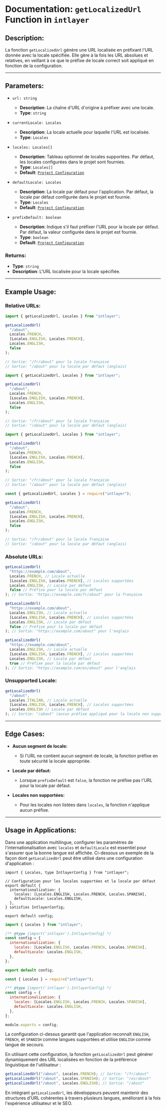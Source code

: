 # Documentation: `getLocalizedUrl` Function in `intlayer`

## Description:

La fonction `getLocalizedUrl` génère une URL localisée en préfixant l'URL donnée avec la locale spécifiée. Elle gère à la fois les URL absolues et relatives, en veillant à ce que le préfixe de locale correct soit appliqué en fonction de la configuration.

---

## Parameters:

- `url: string`

  - **Description**: La chaîne d'URL d'origine à préfixer avec une locale.
  - **Type**: `string`

- `currentLocale: Locales`

  - **Description**: La locale actuelle pour laquelle l'URL est localisée.
  - **Type**: `Locales`

- `locales: Locales[]`

  - **Description**: Tableau optionnel de locales supportées. Par défaut, les locales configurées dans le projet sont fournies.
  - **Type**: `Locales[]`
  - **Default**: [`Project Configuration`](https://github.com/aymericzip/intlayer/blob/main/docs/fr/configuration.md#middleware)

- `defaultLocale: Locales`

  - **Description**: La locale par défaut pour l'application. Par défaut, la locale par défaut configurée dans le projet est fournie.
  - **Type**: `Locales`
  - **Default**: [`Project Configuration`](https://github.com/aymericzip/intlayer/blob/main/docs/fr/configuration.md#middleware)

- `prefixDefault: boolean`
  - **Description**: Indique s'il faut préfixer l'URL pour la locale par défaut. Par défaut, la valeur configurée dans le projet est fournie.
  - **Type**: `boolean`
  - **Default**: [`Project Configuration`](https://github.com/aymericzip/intlayer/blob/main/docs/fr/configuration.md#middleware)

### Returns:

- **Type**: `string`
- **Description**: L'URL localisée pour la locale spécifiée.

---

## Example Usage:

### Relative URLs:

```typescript codeFormat="typescript"
import { getLocalizedUrl, Locales } from "intlayer";

getLocalizedUrl(
  "/about",
  Locales.FRENCH,
  [Locales.ENGLISH, Locales.FRENCH],
  Locales.ENGLISH,
  false
);

// Sortie: "/fr/about" pour la locale française
// Sortie: "/about" pour la locale par défaut (anglais)
```

```javascript codeFormat="esm"
import { getLocalizedUrl, Locales } from "intlayer";

getLocalizedUrl(
  "/about",
  Locales.FRENCH,
  [Locales.ENGLISH, Locales.FRENCH],
  Locales.ENGLISH,
  false
);

// Sortie: "/fr/about" pour la locale française
// Sortie: "/about" pour la locale par défaut (anglais)
```

```javascript codeFormat="esm"
import { getLocalizedUrl, Locales } from "intlayer";

getLocalizedUrl(
  "/about",
  Locales.FRENCH,
  [Locales.ENGLISH, Locales.FRENCH],
  Locales.ENGLISH,
  false
);

// Sortie: "/fr/about" pour la locale française
// Sortie: "/about" pour la locale par défaut (anglais)
```

```javascript codeFormat="commonjs"
const { getLocalizedUrl, Locales } = require("intlayer");

getLocalizedUrl(
  "/about",
  Locales.FRENCH,
  [Locales.ENGLISH, Locales.FRENCH],
  Locales.ENGLISH,
  false
);

// Sortie: "/fr/about" pour la locale française
// Sortie: "/about" pour la locale par défaut (anglais)
```

### Absolute URLs:

```typescript
getLocalizedUrl(
  "https://example.com/about",
  Locales.FRENCH, // Locale actuelle
  [Locales.ENGLISH, Locales.FRENCH], // Locales supportées
  Locales.ENGLISH, // Locale par défaut
  false // Préfixe pour la locale par défaut
); // Sortie: "https://example.com/fr/about" pour la française

getLocalizedUrl(
  "https://example.com/about",
  Locales.ENGLISH, // Locale actuelle
  [Locales.ENGLISH, Locales.FRENCH], // Locales supportées
  Locales.ENGLISH, // Locale par défaut
  false // Préfixe pour la locale par défaut
); // Sortie: "https://example.com/about" pour l'anglais

getLocalizedUrl(
  "https://example.com/about",
  Locales.ENGLISH, // Locale actuelle
  [Locales.ENGLISH, Locales.FRENCH], // Locales supportées
  Locales.ENGLISH, // Locale par défaut
  true // Préfixe pour la locale par défaut
); // Sortie: "https://example.com/en/about" pour l'anglais
```

### Unsupported Locale:

```typescript
getLocalizedUrl(
  "/about",
  Locales.ITALIAN, // Locale actuelle
  [Locales.ENGLISH, Locales.FRENCH], // Locales supportées
  Locales.ENGLISH // Locale par défaut
); // Sortie: "/about" (aucun préfixe appliqué pour la locale non supportée)
```

---

## Edge Cases:

- **Aucun segment de locale:**

  - Si l'URL ne contient aucun segment de locale, la fonction préfixe en toute sécurité la locale appropriée.

- **Locale par défaut:**

  - Lorsque `prefixDefault` est `false`, la fonction ne préfixe pas l'URL pour la locale par défaut.

- **Locales non supportées:**
  - Pour les locales non listées dans `locales`, la fonction n'applique aucun préfixe.

---

## Usage in Applications:

Dans une application multilingue, configurer les paramètres de l'internationalisation avec `locales` et `defaultLocale` est essentiel pour s'assurer que la bonne langue est affichée. Ci-dessous un exemple de la façon dont `getLocalizedUrl` peut être utilisé dans une configuration d'application :

```tsx codeFormat="typescript"
import { Locales, type IntlayerConfig } from "intlayer";

// Configuration pour les locales supportées et la locale par défaut
export default {
  internationalization: {
    locales: [Locales.ENGLISH, Locales.FRENCH, Locales.SPANISH],
    defaultLocale: Locales.ENGLISH,
  },
} satisfies IntlayerConfig;

export default config;
```

```javascript codeFormat="esm"
import { Locales } from "intlayer";

/** @type {import('intlayer').IntlayerConfig} */
const config = {
  internationalization: {
    locales: [Locales.ENGLISH, Locales.FRENCH, Locales.SPANISH],
    defaultLocale: Locales.ENGLISH,
  },
};

export default config;
```

```javascript codeFormat="commonjs"
const { Locales } = require("intlayer");

/** @type {import('intlayer').IntlayerConfig} */
const config = {
  internationalization: {
    locales: [Locales.ENGLISH, Locales.FRENCH, Locales.SPANISH],
    defaultLocale: Locales.ENGLISH,
  },
};

module.exports = config;
```

La configuration ci-dessus garantit que l'application reconnaît `ENGLISH`, `FRENCH`, et `SPANISH` comme langues supportées et utilise `ENGLISH` comme langue de secours.

En utilisant cette configuration, la fonction `getLocalizedUrl` peut générer dynamiquement des URL localisées en fonction de la préférence linguistique de l'utilisateur :

```typescript
getLocalizedUrl("/about", Locales.FRENCH); // Sortie: "/fr/about"
getLocalizedUrl("/about", Locales.SPANISH); // Sortie: "/es/about"
getLocalizedUrl("/about", Locales.ENGLISH); // Sortie: "/about"
```

En intégrant `getLocalizedUrl`, les développeurs peuvent maintenir des structures d'URL cohérentes à travers plusieurs langues, améliorant à la fois l'expérience utilisateur et le SEO.
